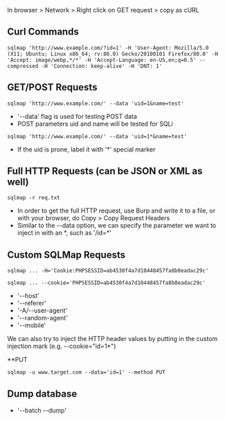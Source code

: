 In browser > Network > Right click on GET request > copy as cURL

## Curl Commands
```shell-session
sqlmap 'http://www.example.com/?id=1' -H 'User-Agent: Mozilla/5.0 (X11; Ubuntu; Linux x86_64; rv:80.0) Gecko/20100101 Firefox/80.0' -H 'Accept: image/webp,*/*' -H 'Accept-Language: en-US,en;q=0.5' --compressed -H 'Connection: keep-alive' -H 'DNT: 1'
```

## GET/POST Requests
```shell-session
sqlmap 'http://www.example.com/' --data 'uid=1&name=test'
```
- '--data' flag is used for testing POST data
- POST parameters uid and name will be tested for SQLi

```shell-session
sqlmap 'http://www.example.com/' --data 'uid=1*&name=test'
```
- If the uid is prone, label it with '*' special marker

## Full HTTP Requests (can be JSON or XML as well)
```shell-session
sqlmap -r req.txt
```
- In order to get the full HTTP request, use Burp and write it to a file, or with your browser, do Copy > Copy Request Headers
- Similar to the --data option, we can specify the parameter we want to inject in with an \*, such as '/id=*'

## Custom SQLMap Requests
```shell-session
sqlmap ... -H='Cookie:PHPSESSID=ab4530f4a7d10448457fa8b0eadac29c'
```
```shell-session
sqlmap ... --cookie='PHPSESSID=ab4530f4a7d10448457fa8b0eadac29c'
```
- '--host'
- '--referer'
- '-A/--user-agent'
- '--random-agent'
- '--mobile'

We can also try to inject the HTTP header values by putting in the custom injection mark (e.g. --cookie="id=1*")

**PUT
```shell-session
sqlmap -u www.target.com --data='id=1' --method PUT
```

## Dump database
- '--batch --dump'
